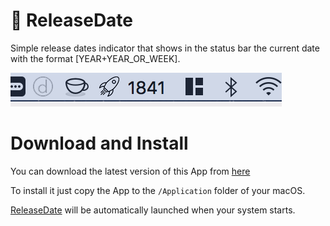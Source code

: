 # 🚀 ReleaseDate

Simple release dates indicator that shows in the status bar the current date with the format [YEAR+YEAR_OR_WEEK].

![](preview.png)

# Download and Install

You can download the latest version of this App from [here]( https://github.com/dcordero/ReleaseDate/releases/download/1.0.0/ReleaseDate.app.zip)

To install it just copy the App to the `/Application` folder of your macOS.

[ReleaseDate](https://github.com/dcordero/ReleaseDate) will be automatically launched when your system starts.
